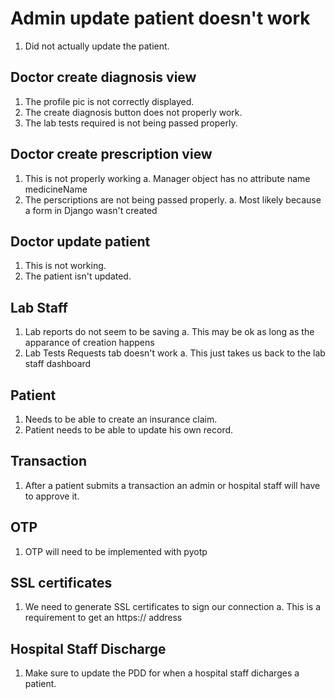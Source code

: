 # Admin update patient doesn't work
1. Did not actually update the patient.

## Doctor create diagnosis view
1. The profile pic is not correctly displayed.
2. The create diagnosis button does not properly work.
3. The lab tests required is not being passed properly. 

## Doctor create prescription view
1. This is not properly working
    a. Manager object has no attribute name medicineName
2. The perscriptions are not being passed properly. 
    a. Most likely because a form in Django wasn't created

## Doctor update patient
1. This is not working.
2. The patient isn't updated.

## Lab Staff
1. Lab reports do not seem to be saving
    a. This may be ok as long as the apparance of creation happens
2. Lab Tests Requests tab doesn't work
    a. This just takes us back to the lab staff dashboard

## Patient
1. Needs to be able to create an insurance claim.
2. Patient needs to be able to update his own record.

## Transaction
1. After a patient submits a transaction an admin or hospital staff will have to approve it.

## OTP
1. OTP will need to be implemented with pyotp

## SSL certificates
1. We need to generate SSL certificates to sign our connection
    a. This is a requirement to get an https:// address

## Hospital Staff Discharge
1. Make sure to update the PDD for when a hospital staff dicharges a patient.
